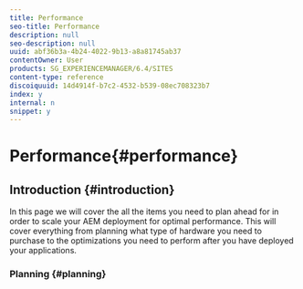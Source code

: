 ```yaml
---
title: Performance
seo-title: Performance
description: null
seo-description: null
uuid: abf36b3a-4b24-4022-9b13-a8a81745ab37
contentOwner: User
products: SG_EXPERIENCEMANAGER/6.4/SITES
content-type: reference
discoiquuid: 14d4914f-b7c2-4532-b539-08ec708323b7
index: y
internal: n
snippet: y
---
```


# Performance{#performance}

## Introduction {#introduction}

In this page we will cover the all the items you need to plan ahead for in order to scale your AEM deployment for optimal performance. This will cover everything from planning what type of hardware you need to purchase to the optimizations you need to perform after you have deployed your applications.

### Planning {#planning}

